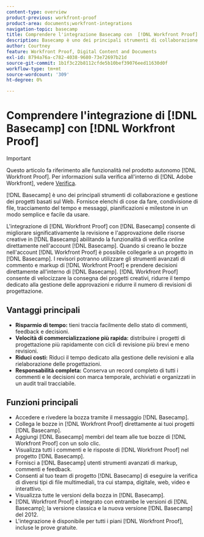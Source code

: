 ```yaml
---
content-type: overview
product-previous: workfront-proof
product-area: documents;workfront-integrations
navigation-topic: basecamp
title: Comprendere l'integrazione Basecamp con  [!DNL Workfront Proof]
description: Basecamp è uno dei principali strumenti di collaborazione e gestione dei progetti basati sul Web. Fornisce elenchi di cose da fare, condivisione di file, tracciamento del tempo e messaggi, pianificazioni e milestone in un modo semplice e facile da usare.
author: Courtney
feature: Workfront Proof, Digital Content and Documents
exl-id: 8794a76a-c782-4038-9680-73e72697b21d
source-git-commit: 1b1f3c22b8112cfde5b10bef39076eed11630d0f
workflow-type: tm+mt
source-wordcount: '309'
ht-degree: 0%

---
```


# Comprendere l&#39;integrazione di [!DNL Basecamp] con [!DNL Workfront Proof]

>[!IMPORTANT]
>
>Questo articolo fa riferimento alle funzionalità nel prodotto autonomo [!DNL Workfront Proof]. Per informazioni sulla verifica all&#39;interno di [!DNL Adobe Workfront], vedere [Verifica](../../../review-and-approve-work/proofing/proofing.md).

[!DNL Basecamp] è uno dei principali strumenti di collaborazione e gestione dei progetti basati sul Web. Fornisce elenchi di cose da fare, condivisione di file, tracciamento del tempo e messaggi, pianificazioni e milestone in un modo semplice e facile da usare.

L&#39;integrazione di [!DNL Workfront Proof] con [!DNL Basecamp] consente di migliorare significativamente la revisione e l&#39;approvazione delle risorse creative in [!DNL Basecamp] abilitando la funzionalità di verifica online direttamente nell&#39;account [!DNL Basecamp]. Quando si creano le bozze nell&#39;account [!DNL Workfront Proof] è possibile collegarle a un progetto in [!DNL Basecamp]. I revisori potranno utilizzare gli strumenti avanzati di commento e markup di [!DNL Workfront Proof] e prendere decisioni direttamente all&#39;interno di [!DNL Basecamp]. [!DNL Workfront Proof] consente di velocizzare la consegna dei progetti creativi, ridurre il tempo dedicato alla gestione delle approvazioni e ridurre il numero di revisioni di progettazione.

## Vantaggi principali

* **Risparmio di tempo:** tieni traccia facilmente dello stato di commenti, feedback e decisioni.
* **Velocità di commercializzazione più rapida:** distribuire i progetti di progettazione più rapidamente con cicli di revisione più brevi e meno revisioni.
* **Riduci costi:** Riduci il tempo dedicato alla gestione delle revisioni e alla rielaborazione delle progettazioni.
* **Responsabilità completa:** Conserva un record completo di tutti i commenti e le decisioni con marca temporale, archiviati e organizzati in un audit trail tracciabile.

## Funzioni principali

* Accedere e rivedere la bozza tramite il messaggio [!DNL Basecamp].
* Collega le bozze in [!DNL Workfront Proof] direttamente ai tuoi progetti [!DNL Basecamp].
* Aggiungi [!DNL Basecamp] membri del team alle tue bozze di [!DNL Workfront Proof] con un solo clic.
* Visualizza tutti i commenti e le risposte di [!DNL Workfront Proof] nel progetto [!DNL Basecamp].
* Fornisci a [!DNL Basecamp] utenti strumenti avanzati di markup, commenti e feedback.
* Consenti al tuo team di progetto [!DNL Basecamp] di eseguire la verifica di diversi tipi di file multimediali, tra cui stampa, digitale, web, video e interattivo.
* Visualizza tutte le versioni della bozza in [!DNL Basecamp].
* [!DNL Workfront Proof] è integrato con entrambe le versioni di [!DNL Basecamp]; la versione classica e la nuova versione [!DNL Basecamp] del 2012.
* L&#39;integrazione è disponibile per tutti i piani [!DNL Workfront Proof], incluse le prove gratuite.

